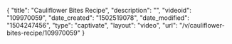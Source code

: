 {
    "title": "Cauliflower Bites Recipe",
    "description": "",
    "videoid": "109970059",
    "date_created": "1502519078",
    "date_modified": "1504247456",
    "type": "captivate",
    "layout": "video",
    "url": "\/v\/cauliflower-bites-recipe\/109970059"
}